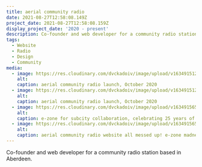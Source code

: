 ```yaml
---
title: aerial community radio
date: 2021-08-27T12:58:08.149Z
project_date: 2021-08-27T12:58:08.159Z
display_project_date: '2020 - present'
description: Co-founder and web developer for a community radio station based in Aberdeen
tags:
  - Website
  - Radio
  - Design
  - Community
media:
  - image: https://res.cloudinary.com/dvckadoiv/image/upload/v1634915123/Soft%20Refresh/aerial%20community%20radio/aerial-image-2_cyayly.jpg
    alt: 
    caption: aerial community radio launch, October 2020
  - image: https://res.cloudinary.com/dvckadoiv/image/upload/v1634915122/Soft%20Refresh/aerial%20community%20radio/aerial-image-1_cydcud.jpg
    alt:
    caption: aerial community radio launch, October 2020
  - image: https://res.cloudinary.com/dvckadoiv/image/upload/v1634915652/Soft%20Refresh/aerial%20community%20radio/Screenshot_2021-05-01_at_18.18.27-pichi_zqlbf2.jpg
    alt:
    caption: e-zone for subcity collaboration, celebrating 25 years of subcity radio.
  - image: https://res.cloudinary.com/dvckadoiv/image/upload/v1634915652/Soft%20Refresh/aerial%20community%20radio/Screenshot_2020-10-30_at_00.28.38-pichi_y2vwxp.jpg
    alt:
    caption: aerial community radio website all messed up! e-zone madness!
---
```

Co-founder and web developer for a community radio station based in Aberdeen. 